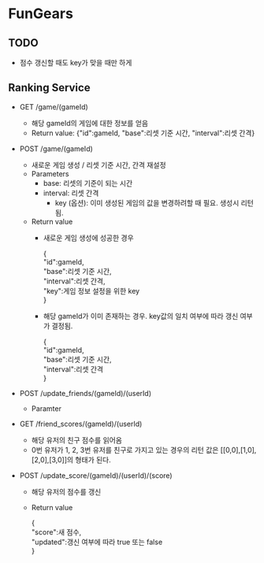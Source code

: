 # FunGears

## TODO
  - 점수 갱신할 때도 key가 맞을 때만 하게

## Ranking Service

  - GET /game/(gameId)
    - 해당 gameId의 게임에 대한 정보를 얻음
    - Return value: {"id":gameId, "base":리셋 기준 시간, "interval":리셋 간격}
  - POST /game/(gameId)
    - 새로운 게임 생성 / 리셋 기준 시간, 간격 재설정
    - Parameters
      - base: 리셋의 기준이 되는 시간
  	  - interval: 리셋 간격
	    - key (옵션): 이미 생성된 게임의 값을 변경하려할 때 필요. 생성시 리턴됨.
    - Return value
      - 새로운 게임 생성에 성공한 경우

          {  
            "id":gameId,  
            "base":리셋 기준 시간,  
            "interval":리셋 간격,  
            "key":게임 정보 설정을 위한 key  
          }

      - 해당 gameId가 이미 존재하는 경우. key값의 일치 여부에 따라 갱신 여부가 결정됨.

          {  
            "id":gameId,  
            "base":리셋 기준 시간,  
            "interval":리셋 간격  
          }
  
  - POST /update_friends/(gameId)/(userId)
    - Paramter
  - GET /friend_scores/(gameId)/(userId)
    - 해당 유저의 친구 점수를 읽어옴
    - 0번 유저가 1, 2, 3번 유저를 친구로 가지고 있는 경우의 리턴 값은 [[0,0],[1,0],[2,0],[3,0]]의 형태가 된다.

  - POST /update_score/(gameId)/(userId)/(score)
    - 해당 유저의 점수를 갱신
    - Return value

        {  
          "score":새 점수,  
          "updated":갱신 여부에 따라 true 또는 false  
        }